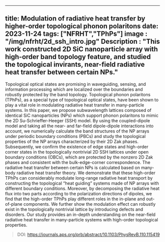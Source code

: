 ---
title:  Modulation of radiative heat transfer by higher-order topological phonon polaritons
date: 2023-11-24
tags: ["NFRHT","TPhPs"]
image : "/img/nfrht/2d_ssh_intro.jpg"
Description  : "This work constructed 2D SiC nanoparticle array with high-order band topology feature, and studied the topological invirants, near-field radiative heat transfer between certain NPs."
--

Topological optical states are promising in waveguiding, sensing, and information processing which are localized over the boundaries and robustly protected by the band topology. Topological phonon polaritons (TPhPs), as a special type of topological optical states, have been shown to play a vital role in modulating radiative heat transfer in many-particle systems. In this paper, we propose subwavelength lattices composed of identical SiC nanoparticles (NPs) which support phonon polaritons to mimic the 2D Su-Schrieffer-Heeger (SSH) model. By using the coupled-dipole model and taking all the near- and far-field dipole-dipole interactions into account, we numerically calculate the band structures of the NP arrays under periodic boundary conditions (PBCs) and study the topological properties of the NP arrays characterized by their 2D Zak phases. Subsequently, we confirm the existence of edge states and high-order corner states in the topologically nontrivial 2D SSH lattices under open boundary conditions (OBCs), which are protected by the nonzero 2D Zak phases and consistent with the bulk-edge-corner correspondence. The radiative heat transfer between certain NPs is calculated based on many-body radiative heat transfer theory. We demonstrate that these high-order TPhPs can considerably modulate long-range radiative heat transport by constructing the topological “heat guiding” systems made of NP arrays with different boundary conditions. Moreover, by decomposing the radiative heat flux into two parts according to the polarization directions of dipoles, we find that the high-order TPhPs play different roles in the in-plane and out-of-plane components. We further show the modulation effect can robustly exist in the topologically nontrivial lattice by introducing defects and disorders. Our study provides an in-depth understanding on the near-field radiative heat transfer in many-particle systems with high-order topological properties.


> DOI: https://journals.aps.org/prb/abstract/10.1103/PhysRevB.110.115419




<!-- 

Displays information in a card format.

##### Shortcode
```
{{/* < info_cards header="lorem-ipsum" title="What is Lorem Ipsum?" content="Lorem Ipsum is simply dummy text of the printing and typesetting industry." > */}}
```

##### Output
{{< info_cards header="lorem-ipsum" title="What is Lorem Ipsum?" content="Lorem Ipsum is simply dummy text of the printing and typesetting industry.">}}

{{< info_cards role="success" header="lorem-ipsum" title="What is Lorem Ipsum?" content="Lorem Ipsum is simply dummy text of the printing and typesetting industry.">}}


{{< info_cards role="warning" header="lorem-ipsum" title="What is Lorem Ipsum?" content="Lorem Ipsum is simply dummy text of the printing and typesetting industry.">}}

 -->



